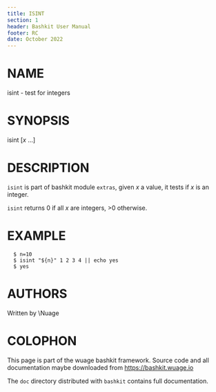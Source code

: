 ```yaml
---
title: ISINT
section: 1
header: Bashkit User Manual
footer: RC
date: October 2022
---
```


# NAME

isint - test for integers

# SYNOPSIS

isint [*x* ...]

# DESCRIPTION

`isint` is part of bashkit module `extras`,
given *x* a value, it tests if *x* is an integer.

`isint` returns 0 if all *x* are integers, >0 otherwise.

# EXAMPLE
      $ n=10
      $ isint "${n}" 1 2 3 4 || echo yes
      $ yes

# AUTHORS
Written by \\Nuage

# COLOPHON
This page is part of the wuage bashkit framework. Source code and all
documentation maybe downloaded from <https://bashkit.wuage.io>

The `doc` directory distributed with `bashkit` contains full documentation.
